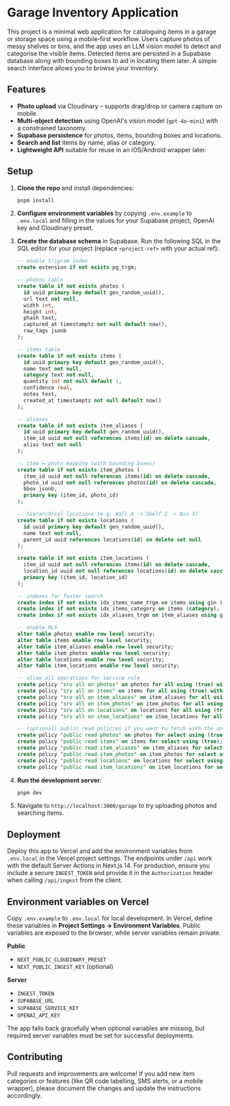 # Garage Inventory Application

This project is a minimal web application for cataloguing items in a garage or storage space using a mobile‑first workflow. Users capture photos of messy shelves or bins, and the app uses an LLM vision model to detect and categorise the visible items. Detected items are persisted in a Supabase database along with bounding boxes to aid in locating them later. A simple search interface allows you to browse your inventory.

## Features

- **Photo upload** via Cloudinary – supports drag/drop or camera capture on mobile.
- **Multi‑object detection** using OpenAI's vision model (`gpt-4o-mini`) with a constrained taxonomy.
- **Supabase persistence** for photos, items, bounding boxes and locations.
- **Search and list** items by name, alias or category.
- **Lightweight API** suitable for reuse in an iOS/Android wrapper later.

## Setup

1. **Clone the repo** and install dependencies:

   ```bash
   pnpm install
   ```

2. **Configure environment variables** by copying `.env.example` to `.env.local` and filling in the values for your Supabase project, OpenAI key and Cloudinary preset.

3. **Create the database schema** in Supabase. Run the following SQL in the SQL editor for your project (replace `<project-ref>` with your actual ref):

   ```sql
   -- enable trigram index
   create extension if not exists pg_trgm;

   -- photos table
   create table if not exists photos (
     id uuid primary key default gen_random_uuid(),
     url text not null,
     width int,
     height int,
     phash text,
     captured_at timestamptz not null default now(),
     raw_tags jsonb
   );

   -- items table
   create table if not exists items (
     id uuid primary key default gen_random_uuid(),
     name text not null,
     category text not null,
     quantity int not null default 1,
     confidence real,
     notes text,
     created_at timestamptz not null default now()
   );

   -- aliases
   create table if not exists item_aliases (
     id uuid primary key default gen_random_uuid(),
     item_id uuid not null references items(id) on delete cascade,
     alias text not null
   );

   -- item ↔ photo mapping (with bounding boxes)
   create table if not exists item_photos (
     item_id uuid not null references items(id) on delete cascade,
     photo_id uuid not null references photos(id) on delete cascade,
     bbox jsonb,
     primary key (item_id, photo_id)
   );

   -- hierarchical locations (e.g. Wall A -> Shelf 2 -> Bin 3)
   create table if not exists locations (
     id uuid primary key default gen_random_uuid(),
     name text not null,
     parent_id uuid references locations(id) on delete set null
   );

   create table if not exists item_locations (
     item_id uuid not null references items(id) on delete cascade,
     location_id uuid not null references locations(id) on delete cascade,
     primary key (item_id, location_id)
   );

   -- indexes for faster search
   create index if not exists idx_items_name_trgm on items using gin (name gin_trgm_ops);
   create index if not exists idx_items_category on items (category);
   create index if not exists idx_aliases_trgm on item_aliases using gin (alias gin_trgm_ops);

   -- enable RLS
   alter table photos enable row level security;
   alter table items enable row level security;
   alter table item_aliases enable row level security;
   alter table item_photos enable row level security;
   alter table locations enable row level security;
   alter table item_locations enable row level security;

   -- allow all operations for service role
   create policy "srv all on photos" on photos for all using (true) with check (true);
   create policy "srv all on items" on items for all using (true) with check (true);
   create policy "srv all on item_aliases" on item_aliases for all using (true) with check (true);
   create policy "srv all on item_photos" on item_photos for all using (true) with check (true);
   create policy "srv all on locations" on locations for all using (true) with check (true);
   create policy "srv all on item_locations" on item_locations for all using (true) with check (true);

   -- (optional) public read policies if you want to fetch with the anon key
   create policy "public read photos" on photos for select using (true);
   create policy "public read items" on items for select using (true);
   create policy "public read item_aliases" on item_aliases for select using (true);
   create policy "public read item_photos" on item_photos for select using (true);
   create policy "public read locations" on locations for select using (true);
   create policy "public read item_locations" on item_locations for select using (true);
   ```

4. **Run the development server**:

   ```bash
   pnpm dev
   ```

5. Navigate to `http://localhost:3000/garage` to try uploading photos and searching items.

## Deployment

Deploy this app to Vercel and add the environment variables from `.env.local` in the Vercel project settings. The endpoints under `/api` work with the default Server Actions in Next.js 14. For production, ensure you include a secure `INGEST_TOKEN` and provide it in the `Authorization` header when calling `/api/ingest` from the client.

## Environment variables on Vercel

Copy `.env.example` to `.env.local` for local development. In Vercel, define these variables in **Project Settings → Environment Variables**. Public variables are exposed to the browser, while server variables remain private.

**Public**

- `NEXT_PUBLIC_CLOUDINARY_PRESET`
- `NEXT_PUBLIC_INGEST_KEY` (optional)

**Server**

- `INGEST_TOKEN`
- `SUPABASE_URL`
- `SUPABASE_SERVICE_KEY`
- `OPENAI_API_KEY`

The app falls back gracefully when optional variables are missing, but required server variables must be set for successful deployments.

## Contributing

Pull requests and improvements are welcome! If you add new item categories or features (like QR code labelling, SMS alerts, or a mobile wrapper), please document the changes and update the instructions accordingly.